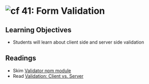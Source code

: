 ![cf](http://i.imgur.com/7v5ASc8.png) 41: Form Validation
===

## Learning Objectives
* Students will learn about client side and server side validation


## Readings
* Skim [Validator npm module](https://www.npmjs.com/package/validator)
* Read [Validation: Client vs. Server](https://www.developsec.com/2017/06/19/validation-client-vs-server/)

